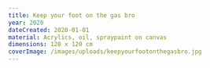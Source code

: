 ```yaml
---
title: Keep your foot on the gas bro
year: 2020
dateCreated: 2020-01-01
material: Acrylics, oil, spraypaint on canvas
dimensions: 120 x 120 cm
coverImage: /images/uploads/keepyourfootonthegasbro.jpg
---
```

